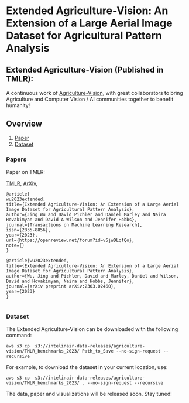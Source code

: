 # Extended Agriculture-Vision: An Extension of a Large Aerial Image Dataset for Agricultural Pattern Analysis

## Extended Agriculture-Vision (Published in TMLR):

A continuous work of [Agriculture-Vision](https://github.com/SHI-Labs/Agriculture-Vision), with great collaborators to bring Agriculture and Computer Vision / AI communities together to benefit humanity!


## Overview
 1. [Paper](#Paper)
 2. [Dataset](#Dataset)


<!--  3. [Pre-training](#Pre-training)
 4. [Train_Segmentation](#Train_Segmentation)
 5. [Code_Structure](#Structure)
 6. [ToDo](#ToDo) -->
 
 
 ### Papers  <a name="Paper"></a>
 
Paper on TMLR:
 
[TMLR](https://openreview.net/pdf?id=v5jwDLqfQo), [ArXiv](https://arxiv.org/abs/2303.02460),
 
 ```
@article{
wu2023extended,
title={Extended Agriculture-Vision: An Extension of a Large Aerial Image Dataset for Agricultural Pattern Analysis},
author={Jing Wu and David Pichler and Daniel Marley and Naira Hovakimyan and David A Wilson and Jennifer Hobbs},
journal={Transactions on Machine Learning Research},
issn={2835-8856},
year={2023},
url={https://openreview.net/forum?id=v5jwDLqfQo},
note={}
}

@article{wu2023extended,
 title={Extended Agriculture-Vision: An Extension of a Large Aerial Image Dataset for Agricultural Pattern Analysis},
 author={Wu, Jing and Pichler, David and Marley, Daniel and Wilson, David and Hovakimyan, Naira and Hobbs, Jennifer},
 journal={arXiv preprint arXiv:2303.02460},
 year={2023}
}


 ```
 
 
 
 
 
 ### Dataset  <a name="Dataset"></a>
 
 The Extended Agriculture-Vision can be downloaded with the following command:
 ```
 aws s3 cp  s3://intelinair-data-releases/agriculture-vision/TMLR_benchmarks_2023/ Path_to_Save --no-sign-request --recursive
 ```
 
 For example, to download the dataset in your current location, use:
  ```
 aws s3 cp  s3://intelinair-data-releases/agriculture-vision/TMLR_benchmarks_2023/ . --no-sign-request --recursive
 ```
 
 
 
 
 

 The data, paper and visualizations will be released soon. Stay tuned!
